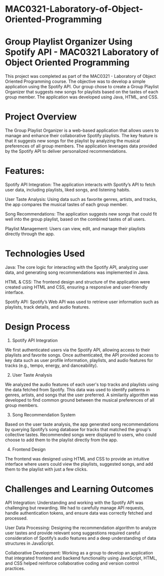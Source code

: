 # MAC0321-Laboratory-of-Object-Oriented-Programming
# Group Playlist Organizer Using Spotify API - MAC0321 Laboratory of Object Oriented Programming
This project was completed as part of the MAC0321 - Laboratory of Object Oriented Programming course. The objective was to develop a simple application using the Spotify API. Our group chose to create a Group Playlist Organizer that suggests new songs for playlists based on the tastes of each group member. The application was developed using Java, HTML, and CSS.

# Project Overview
The Group Playlist Organizer is a web-based application that allows users to manage and enhance their collaborative Spotify playlists. The key feature is that it suggests new songs for the playlist by analyzing the musical preferences of all group members. The application leverages data provided by the Spotify API to deliver personalized recommendations.

# Features:

Spotify API Integration: The application interacts with Spotify’s API to fetch user data, including playlists, liked songs, and listening habits.

User Taste Analysis: Using data such as favorite genres, artists, and tracks, the app compares the musical tastes of each group member.

Song Recommendations: The application suggests new songs that could fit well into the group playlist, based on the combined tastes of all users.

Playlist Management: Users can view, edit, and manage their playlists directly through the app.

# Technologies Used

Java: The core logic for interacting with the Spotify API, analyzing user data, and generating song recommendations was implemented in Java.

HTML & CSS: The frontend design and structure of the application were created using HTML and CSS, ensuring a responsive and user-friendly interface.

Spotify API: Spotify’s Web API was used to retrieve user information such as playlists, track details, and audio features.

# Design Process

1. Spotify API Integration

We first authenticated users via the Spotify API, allowing access to their playlists and favorite songs.
Once authenticated, the API provided access to key data such as user profile information, playlists, and audio features for tracks (e.g., tempo, energy, and danceability).

2. User Taste Analysis

We analyzed the audio features of each user's top tracks and playlists using the data fetched from Spotify. This data was used to identify patterns in genres, artists, and songs that the user preferred.
A similarity algorithm was developed to find common ground between the musical preferences of all group members.

3. Song Recommendation System

Based on the user taste analysis, the app generated song recommendations by querying Spotify’s song database for tracks that matched the group's collective tastes.
Recommended songs were displayed to users, who could choose to add them to the playlist directly from the app.

4. Frontend Design

The frontend was designed using HTML and CSS to provide an intuitive interface where users could view the playlists, suggested songs, and add them to the playlist with just a few clicks.
# Challenges and Learning Outcomes

API Integration: Understanding and working with the Spotify API was challenging but rewarding. We had to carefully manage API requests, handle authentication tokens, and ensure data was correctly fetched and processed.

User Data Processing: Designing the recommendation algorithm to analyze user tastes and provide relevant song suggestions required careful consideration of Spotify’s audio features and a deep understanding of data structures in JavaScript.

Collaborative Development: Working as a group to develop an application that integrated frontend and backend functionality using JavaScript, HTML, and CSS helped reinforce collaborative coding and version control practices.
